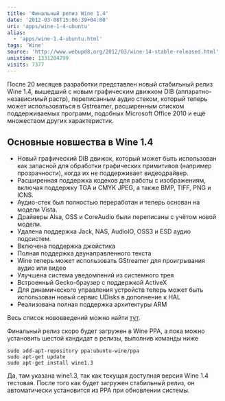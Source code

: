 ```yaml
---
title: 'Финальный релиз Wine 1.4'
date: '2012-03-08T15:06:39+04:00'
uri: 'apps/wine-1-4-ubuntu'
alias: 
  - 'apps/wine-1.4-ubuntu.html'
tags: 'Wine'
source: 'http://www.webupd8.org/2012/03/wine-14-stable-released.html'
unixtime: 1331204799
visits: 7377
---
```

После 20 месяцев разработки представлен новый стабильный релиз Wine 1.4, вышедший с новым графическим движком DIB (аппаратно-независимый растр), переписанным аудио стеком, который теперь может использоваться в Gstreamer, расширенным списком поддерживаемых программ, подобных Microsoft Office 2010 и ещё множеством других характеристик.

## Основные новшества в Wine 1.4

*   Новый графический DIB движок, который может быть использован как запасной для обработки графических примитивов (например прозрачности), когда их не поддерживает видеодрайвер.
*   Расширенная поддержка кодеков для работы с изображениям, включая поддержку TGA и CMYK JPEG, а также BMP, TIFF, PNG и ICNS.
*   Аудио-стек был полностью переработан и теперь основан на модели Vista.
*   Драйверы Alsa, OSS и CoreAudio были переписаны с учётом новой модели.
*   Удалена поддержка Jack, NAS, AudioIO, OSS3 и ESD аудио подсистем.
*   Включена поддержка джойстика
*   Полная поддержка двунаправленного текста
*   Wine теперь может использовать GStreamer для проигрывания аудио или видео
*   Улучшена система уведомлений из системного трея
*   Встроенный Gecko-браузер с поддержкой ActiveX
*   Для динамического управления устройств теперь может быть использован новый сервис UDisks в дополнение к HAL
*   Реализована полная поддержка архитектуры ARM

Весь список нововведений можно найти [тут](http://www.winehq.org/announce/1.4).

Финальный релиз скоро будет загружен в Wine PPA, а пока можно установить шестой кандидат в релизы, выполнив команды ниже

```
sudo add-apt-repository ppa:ubuntu-wine/ppa
sudo apt-get update
sudo apt-get install wine1.3
```

Да, там указана wine1.3, так как текущая доступная версия Wine 1.4 тестовая. После того как будет загружен стабильный релиз, он автоматически установится из PPA при обновлении системы.
